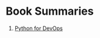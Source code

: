 # Book Summaries
1. [Python for DevOps](https://github.com/harjeet88/System_Design/blob/main/book-summary/Devops_for_Python.md)
